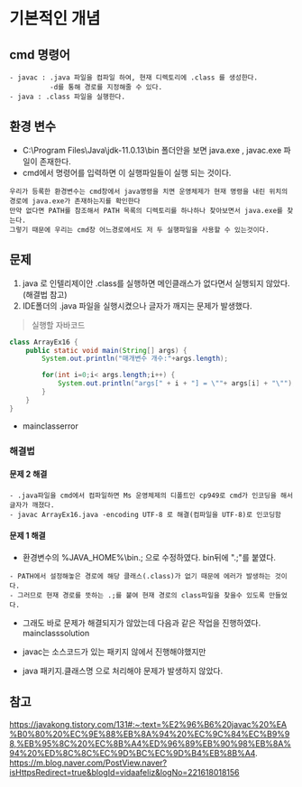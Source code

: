 # 기본적인 개념
## cmd 명령어
```
- javac : .java 파일을 컴파일 하여, 현재 디렉토리에 .class 를 생성한다. 
          -d를 통해 경로를 지정해줄 수 있다.
- java : .class 파일을 실행한다.
```
## 환경 변수
+ C:\Program Files\Java\jdk-11.0.13\bin 폴더안을 보면 java.exe , javac.exe 파일이 존재한다. 
+ cmd에서 명령어를 입력하면 이 실행파일들이 실행 되는 것이다.
```
우리가 등록한 환경변수는 cmd창에서 java명령을 치면 운영체제가 현재 명령을 내린 위치의 경로에 java.exe가 존재하는지를 확인한다
만약 없다면 PATH를 참조해서 PATH 목록의 디렉토리를 하나하나 찾아보면서 java.exe를 찾는다.
그렇기 때문에 우리는 cmd창 어느경로에서도 저 두 실행파일을 사용할 수 있는것이다.
```

## 문제 
1. java 로 인텔리제이안 .class를 실행하면 메인클래스가 없다면서 실행되지 않았다. (해결법 참고)
2. IDE폴더의 .java 파일을 실행시켰으나 글자가 깨지는 문제가 발생했다.

> 실행할 자바코드
```java
class ArrayEx16 {
    public static void main(String[] args) {
        System.out.println("매개변수 개수:"+args.length);

        for(int i=0;i< args.length;i++) {
            System.out.println("args[" + i + "] = \""+ args[i] + "\"");
        }
    }
}
```
+ mainclasserror
### 해결법 
#### 문제 2 해결
```
- .java파일을 cmd에서 컴파일하면 Ms 운영체제의 디폴트인 cp949로 cmd가 인코딩을 해서 글자가 깨졌다. 
- javac ArrayEx16.java -encoding UTF-8 로 해결(컴파일을 UTF-8)로 인코딩함
```

#### 문제 1 해결
+ 환경변수의 %JAVA_HOME%\bin.;  으로 수정하였다. bin뒤에 ".;"를 붙였다.
```
- PATH에서 설정해놓은 경로에 해당 클래스(.class)가 없기 때문에 에러가 발생하는 것이다.
- 그러므로 현재 경로를 뜻하는 .;를 붙여 현재 경로의 class파일을 찾을수 있도록 만들었다.
```
+ 그래도 바로 문제가 해결되지가 않았는데 다음과 같은 작업을 진행하였다.
mainclasssolution

+ javac는 소스코드가 있는 패키지 않에서 진행해야했지만
+ java 패키지.클래스명 으로 처리해야 문제가 발생하지 않았다. 


## 참고
https://javakong.tistory.com/131#:~:text=%E2%96%B6%20javac%20%EA%B0%80%20%EC%9E%88%EB%8A%94%20%EC%9C%84%EC%B9%98,%EB%95%8C%20%EC%8B%A4%ED%96%89%EB%90%98%EB%8A%94%20%ED%8C%8C%EC%9D%BC%EC%9D%B4%EB%8B%A4.
https://m.blog.naver.com/PostView.naver?isHttpsRedirect=true&blogId=vidaafeliz&logNo=221618018156
